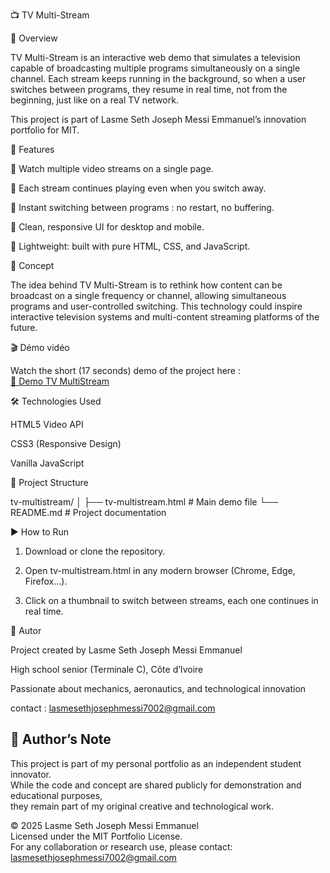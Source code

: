📺 TV Multi-Stream

🚀 Overview

TV Multi-Stream is an interactive web demo that simulates a television capable of broadcasting multiple programs simultaneously on a single channel.
Each stream keeps running in the background, so when a user switches between programs, they resume in real time, not from the beginning, just like on a real TV network.

This project is part of Lasme Seth Joseph Messi Emmanuel’s innovation portfolio for MIT.




🎯 Features

🔹 Watch multiple video streams on a single page.

🔹 Each stream continues playing even when you switch away.

🔹 Instant switching between programs : no restart, no buffering.

🔹 Clean, responsive UI for desktop and mobile.

🔹 Lightweight: built with pure HTML, CSS, and JavaScript.





🧠 Concept

The idea behind TV Multi-Stream is to rethink how content can be broadcast on a single frequency or channel, allowing simultaneous programs and user-controlled switching.
This technology could inspire interactive television systems and multi-content streaming platforms of the future.



🎬 Démo vidéo

 Watch the short (17 seconds) demo of the project here :  
[🔗 Demo TV MultiStream](https://youtube.com/shorts/jKBwNSnUI68?si=C3PI9z6apKhKZYUE)



🛠️ Technologies Used

HTML5 Video API

CSS3 (Responsive Design)

Vanilla JavaScript





📂 Project Structure

tv-multistream/
│
├── tv-multistream.html   # Main demo file
└── README.md             # Project documentation




▶️ How to Run

1. Download or clone the repository.


2. Open tv-multistream.html in any modern browser (Chrome, Edge, Firefox…).


3. Click on a thumbnail to switch between streams,  each one continues in real time.






👤 Autor 

Project created by Lasme Seth Joseph Messi Emmanuel

High school senior (Terminale C), Côte d’Ivoire

Passionate about mechanics, aeronautics, and technological innovation

contact : lasmesethjosephmessi7002@gmail.com






## 🔖 Author’s Note

This project is part of my personal portfolio as an independent student innovator.  
While the code and concept are shared publicly for demonstration and educational purposes,  
they remain part of my original creative and technological work.

© 2025 Lasme Seth Joseph Messi Emmanuel  
Licensed under the MIT Portfolio License.  
For any collaboration or research use, please contact: lasmesethjosephmessi7002@gmail.com
